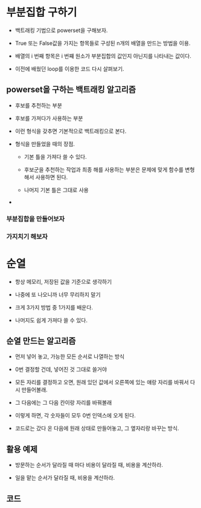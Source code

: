 # 부분집합 구하기

- 백트래킹 기법으로 powerset을 구해보자.

- True 또는 False값을 가지는 항목들로 구성된 n개의 배열을 만드는 방법을 이용.

- 배열의 i 번째 항목은 i 번쨰 원소가 부분집합의 값인지 아닌지를 나타내는 값이다.

- 이전에 배웠던 loop를 이용한 코드 다시 살펴보기.

## powerset을 구하는 백트래킹 알고리즘

- 후보를 추천하는 부분

- 후보를 가져다가 사용하는 부분

- 이런 형식을 갖추면 기본적으로 백트래킹으로 본다.

- 형식을 만들었을 때의 장점.

    - 기본 틀을 가져다 쓸 수 있다.

    - 후보군을 추천하는 작업과 최종 해를 사용하는 부분은 문제에 맞게 함수를 변형해서 사용하면 된다.

    - 나머지 기본 틀은 그대로 사용

- 

### 부분집합을 만들어보자

### 가지치기 해보자



# 순열

- 항상 메모리, 저장된 값을 기준으로 생각하기

- 나중에 또 나오니까 너무 무리하지 말기

- 크게 3가지 방법 중 1가지를 배운다.

- 나머지도 쉽게 가져다 쓸 수 있다.

## 순열 만드는 알고리즘

- 먼저 넣어 놓고, 가능한 모든 순서로 나열하는 방식

- 0번 결정할 건데, 넣어진 것 그대로 쓸거야

- 모든 자리를 결정하고 오면, 원래 있던 값에서 오른쪽에 있는 얘랑 자리를 바꿔서 다시 만들어볼래.

- 그 다음에는 그 다음 칸이랑 자리를 바꿔볼래

- 이렇게 하면, 각 숫자들이 모두 0번 인덱스에 오게 된다. 

- 코드로는 갔다 온 다음에 원래 상태로 만들어놓고, 그 옆자리랑 바꾸는 방식.

## 활용 예제

- 방문하는 순서가 달라질 때 마다 비용이 달라질 때, 비용을 계산하라.

- 일을 맡는 순서가 달라질 때, 비용을 계산하라.

## 코드

```python

```